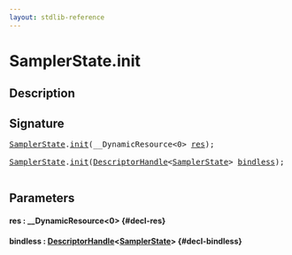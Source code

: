 ```yaml
---
layout: stdlib-reference
---
```


# SamplerState\.init

## Description





## Signature 

<pre>
<a href="/stdlib-reference/types/samplerstate-07/index" class="code_type">SamplerState</a>.<a href="/stdlib-reference/types/samplerstate-07/init">init</a>(__DynamicResource&lt;0&gt; <a href="/stdlib-reference/types/samplerstate-07/init#decl-res" class="code_param">res</a>);

<a href="/stdlib-reference/types/samplerstate-07/index" class="code_type">SamplerState</a>.<a href="/stdlib-reference/types/samplerstate-07/init">init</a>(<a href="/stdlib-reference/types/descriptorhandle-0a/index" class="code_type">DescriptorHandle</a>&lt;<a href="/stdlib-reference/types/samplerstate-07/index" class="code_type">SamplerState</a>&gt; <a href="/stdlib-reference/types/samplerstate-07/init#decl-bindless" class="code_param">bindless</a>);

</pre>

## Parameters

#### res  : \_\_DynamicResource\<0\> {#decl-res}
#### bindless  : [DescriptorHandle](/stdlib-reference/types/descriptorhandle-0a/index)\<[SamplerState](/stdlib-reference/types/samplerstate-07/index)\> {#decl-bindless}

